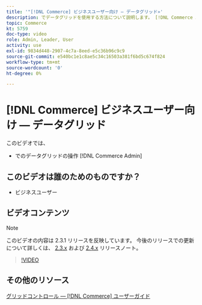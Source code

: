 ```yaml
---
title: '"[!DNL Commerce] ビジネスユーザー向け — データグリッド»'
description: でデータグリッドを使用する方法について説明します。 [!DNL Commerce Admin].
topic: Commerce
kt: 5759
doc-type: video
role: Admin, Leader, User
activity: use
exl-id: 9834d448-2907-4c7a-8eed-e5c36b96c9c9
source-git-commit: e540bc1e1c8ae5c34c16503a381f6bd5c674f824
workflow-type: tm+mt
source-wordcount: '0'
ht-degree: 0%

---
```


# [!DNL Commerce] ビジネスユーザー向け — データグリッド

このビデオでは、

- でのデータグリッドの操作 [!DNL Commerce Admin]

## このビデオは誰のためのものですか？

- ビジネスユーザー

## ビデオコンテンツ

>[!NOTE]
>
>このビデオの内容は 2.3.1 リリースを反映しています。 今後のリリースでの更新について詳しくは、 [ 2.3.x](https://devdocs.magento.com/guides/v2.3/release-notes/bk-release-notes.html) および [2.4.x](https://devdocs.magento.com/guides/v2.4/release-notes/bk-release-notes.html) リリースノート。

>[!VIDEO](https://video.tv.adobe.com/v/35960?quality=12&learn=on)

## その他のリソース

[グリッドコントロール — [!DNL Commerce] ユーザーガイド](https://docs.magento.com/user-guide/stores/admin-grid-controls.html)
